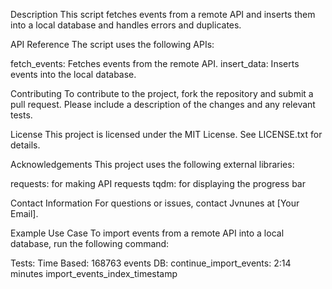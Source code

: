 
Description
This script fetches events from a remote API and inserts them into a local database and handles errors and duplicates.

API Reference
The script uses the following APIs:

fetch_events: Fetches events from the remote API.
insert_data:  Inserts events into the local database.

Contributing
To contribute to the project, fork the repository and submit a pull request. Please include a description of the changes and any relevant tests.

License
This project is licensed under the MIT License. See LICENSE.txt for details.

Acknowledgements
This project uses the following external libraries:

requests: for making API requests
tqdm:     for displaying the progress bar

Contact Information
For questions or issues, contact Jvnunes at [Your Email].

Example Use Case
To import events from a remote API into a local database, run the following command:

Tests:
    Time Based:
        168763 events DB:
            continue_import_events: 2:14 minutes
            import_events_index_timestamp